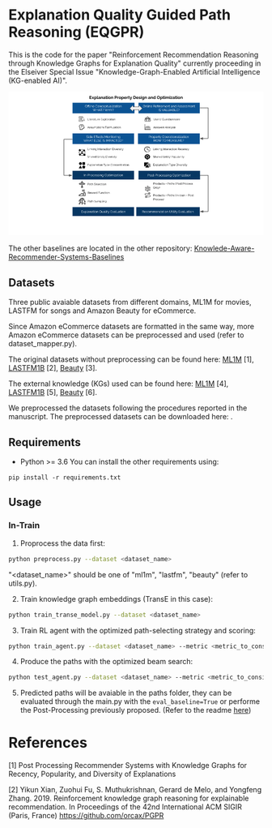 # Explanation Quality Guided Path Reasoning (EQGPR)
This is the code for the paper "Reinforcement Recommendation Reasoning through Knowledge Graphs for Explanation Quality" currently proceeding in the Elseiver Special Issue "Knowledge-Graph-Enabled Artificial Intelligence (KG-enabled AI)".

![Visual Abstract](/KG-EAI-vabstract.png)

The other baselines are located in the other repository: [Knowlede-Aware-Recommender-Systems-Baselines](https://github.com/giacoballoccu/Knowlede-Aware-Recommender-Systems-Baselines)
## Datasets
Three public avaiable datasets from different domains, ML1M for movies, LASTFM for songs and Amazon Beauty for eCommerce.

Since Amazon eCommerce datasets are formatted in the same way, more Amazon eCommerce datasets can be preprocessed and used (refer to dataset_mapper.py).

The original datasets without preprocessing can be found here: [ML1M]() [1], [LASTFM1B]() [2], [Beauty]() [3].

The external knowledge (KGs) used can be found here: [ML1M]() [4], [LASTFM1B]() [5], [Beauty]() [6].

We preprocessed the datasets following the procedures reported in the manuscript. The preprocessed datasets can be downloaded here: []().

## Requirements
- Python >= 3.6
You can install the other requirements using: 
```
pip install -r requirements.txt
```

## Usage

### In-Train

1. Proprocess the data first:
```bash
python preprocess.py --dataset <dataset_name>
```
"<dataset_name>" should be one of "ml1m", "lastfm", "beauty" (refer to utils.py).

2. Train knowledge graph embeddings (TransE in this case):
```bash
python train_transe_model.py --dataset <dataset_name>
```

3. Train RL agent with the optimized path-selecting strategy and scoring:
```bash
python train_agent.py --dataset <dataset_name> --metric <metric_to_consider_in_train> --alpha <weight_for_the_metric>
```

4. Produce the paths with the optimized beam search:
```bash
python test_agent.py --dataset <dataset_name> --metric <metric_to_consider_in_train> --alpha <weight_for_the_metric>
```

5. Predicted paths will be avaiable in the paths folder, they can be evaluated through the main.py with the ```eval_baseline=True``` or performe the Post-Processing previously proposed. (Refer to the readme [here](https://github.com/giacoballoccu/PPE-Path-Reasoning-RecSys/blob/main/README.md))

# References
\[1\] Post Processing Recommender Systems with Knowledge Graphs
for Recency, Popularity, and Diversity of Explanations

\[2\] Yikun Xian, Zuohui Fu, S. Muthukrishnan, Gerard de Melo, and Yongfeng Zhang. 2019. Reinforcement knowledge graph reasoning for explainable recommendation. In Proceedings of the 42nd International ACM SIGIR (Paris, France) https://github.com/orcax/PGPR 
